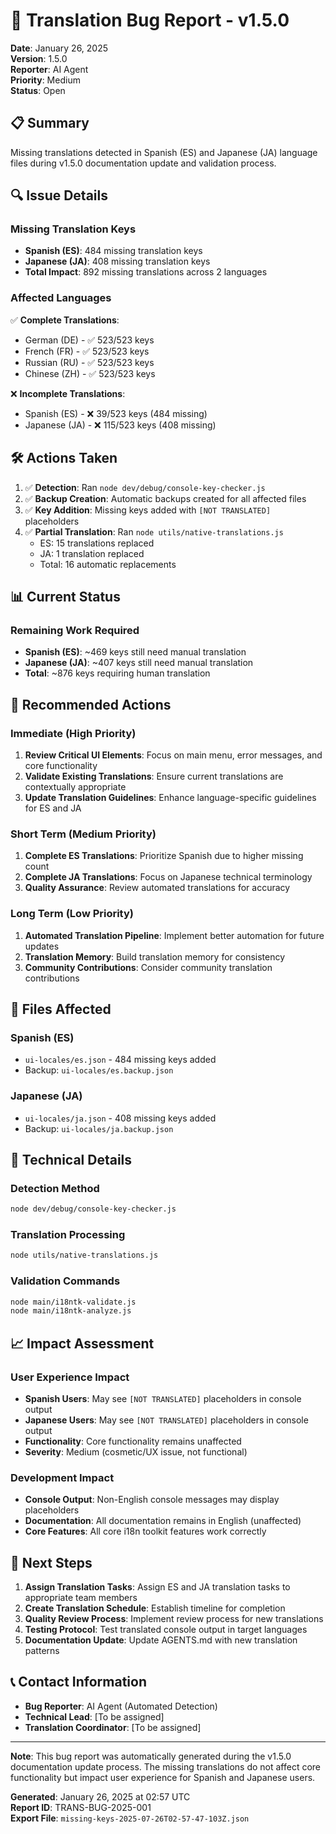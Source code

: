 # 🐛 Translation Bug Report - v1.5.0

**Date**: January 26, 2025  
**Version**: 1.5.0  
**Reporter**: AI Agent  
**Priority**: Medium  
**Status**: Open  

## 📋 Summary

Missing translations detected in Spanish (ES) and Japanese (JA) language files during v1.5.0 documentation update and validation process.

## 🔍 Issue Details

### Missing Translation Keys

- **Spanish (ES)**: 484 missing translation keys
- **Japanese (JA)**: 408 missing translation keys
- **Total Impact**: 892 missing translations across 2 languages

### Affected Languages

✅ **Complete Translations**:
- German (DE) - ✅ 523/523 keys
- French (FR) - ✅ 523/523 keys  
- Russian (RU) - ✅ 523/523 keys
- Chinese (ZH) - ✅ 523/523 keys

❌ **Incomplete Translations**:
- Spanish (ES) - ❌ 39/523 keys (484 missing)
- Japanese (JA) - ❌ 115/523 keys (408 missing)

## 🛠️ Actions Taken

1. ✅ **Detection**: Ran `node dev/debug/console-key-checker.js`
2. ✅ **Backup Creation**: Automatic backups created for all affected files
3. ✅ **Key Addition**: Missing keys added with `[NOT TRANSLATED]` placeholders
4. ✅ **Partial Translation**: Ran `node utils/native-translations.js`
   - ES: 15 translations replaced
   - JA: 1 translation replaced
   - Total: 16 automatic replacements

## 📊 Current Status

### Remaining Work Required

- **Spanish (ES)**: ~469 keys still need manual translation
- **Japanese (JA)**: ~407 keys still need manual translation
- **Total**: ~876 keys requiring human translation

## 🎯 Recommended Actions

### Immediate (High Priority)
1. **Review Critical UI Elements**: Focus on main menu, error messages, and core functionality
2. **Validate Existing Translations**: Ensure current translations are contextually appropriate
3. **Update Translation Guidelines**: Enhance language-specific guidelines for ES and JA

### Short Term (Medium Priority)
1. **Complete ES Translations**: Prioritize Spanish due to higher missing count
2. **Complete JA Translations**: Focus on Japanese technical terminology
3. **Quality Assurance**: Review automated translations for accuracy

### Long Term (Low Priority)
1. **Automated Translation Pipeline**: Implement better automation for future updates
2. **Translation Memory**: Build translation memory for consistency
3. **Community Contributions**: Consider community translation contributions

## 📁 Files Affected

### Spanish (ES)
- `ui-locales/es.json` - 484 missing keys added
- Backup: `ui-locales/es.backup.json`

### Japanese (JA)
- `ui-locales/ja.json` - 408 missing keys added  
- Backup: `ui-locales/ja.backup.json`

## 🔧 Technical Details

### Detection Method
```bash
node dev/debug/console-key-checker.js
```

### Translation Processing
```bash
node utils/native-translations.js
```

### Validation Commands
```bash
node main/i18ntk-validate.js
node main/i18ntk-analyze.js
```

## 📈 Impact Assessment

### User Experience Impact
- **Spanish Users**: May see `[NOT TRANSLATED]` placeholders in console output
- **Japanese Users**: May see `[NOT TRANSLATED]` placeholders in console output
- **Functionality**: Core functionality remains unaffected
- **Severity**: Medium (cosmetic/UX issue, not functional)

### Development Impact
- **Console Output**: Non-English console messages may display placeholders
- **Documentation**: All documentation remains in English (unaffected)
- **Core Features**: All core i18n toolkit features work correctly

## 🚀 Next Steps

1. **Assign Translation Tasks**: Assign ES and JA translation tasks to appropriate team members
2. **Create Translation Schedule**: Establish timeline for completion
3. **Quality Review Process**: Implement review process for new translations
4. **Testing Protocol**: Test translated console output in target languages
5. **Documentation Update**: Update AGENTS.md with new translation patterns

## 📞 Contact Information

- **Bug Reporter**: AI Agent (Automated Detection)
- **Technical Lead**: [To be assigned]
- **Translation Coordinator**: [To be assigned]

---

**Note**: This bug report was automatically generated during the v1.5.0 documentation update process. The missing translations do not affect core functionality but impact user experience for Spanish and Japanese users.

**Generated**: January 26, 2025 at 02:57 UTC  
**Report ID**: TRANS-BUG-2025-001  
**Export File**: `missing-keys-2025-07-26T02-57-47-103Z.json`